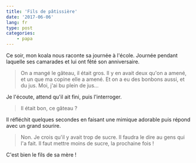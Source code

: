 ```yaml
---
title: 'Fils de pâtissière'
date: '2017-06-06'
lang: fr
type: post
categories:
    - papa
---
```


Ce soir, mon koala nous raconte sa journée à l'école. Journée pendant laquelle ses camarades et lui ont fêté son anniversaire.

<!-- more -->

> On a mangé le gâteau, il était gros. Il y en avait deux qu'on a amené, et un que ma copine elle a amené. Et on a eu des bonbons aussi, et du jus. Moi, j'ai bu plein de jus…

Je l'écoute, attend qu'il ait fini, puis l'interroger.

> Il était bon, ce gâteau ?

Il réfléchit quelques secondes en faisant une mimique adorable puis répond avec un grand sourire.

> Non. Je crois qu'il y avait trop de sucre. Il faudra le dire au gens qui l'a fait. Il faut mettre moins de sucre, la prochaine fois !

C'est bien le fils de sa mère !
